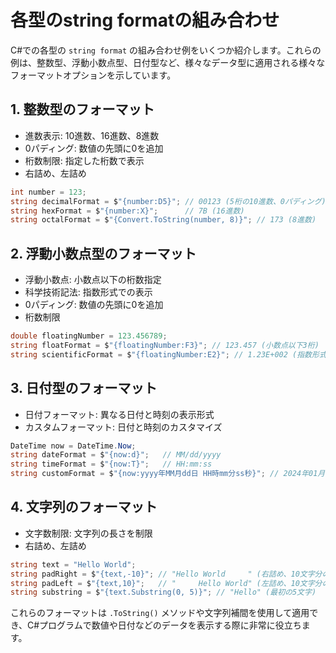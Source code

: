# 各型のstring formatの組み合わせ

C#での各型の `string format` の組み合わせ例をいくつか紹介します。これらの例は、整数型、浮動小数点型、日付型など、様々なデータ型に適用される様々なフォーマットオプションを示しています。

## 1. 整数型のフォーマット
- 進数表示: 10進数、16進数、8進数
- 0パディング: 数値の先頭に0を追加
- 桁数制限: 指定した桁数で表示
- 右詰め、左詰め
```csharp
int number = 123;
string decimalFormat = $"{number:D5}"; // 00123 (5桁の10進数、0パディング)
string hexFormat = $"{number:X}";      // 7B (16進数)
string octalFormat = $"{Convert.ToString(number, 8)}"; // 173 (8進数)
```

## 2. 浮動小数点型のフォーマット
- 浮動小数点: 小数点以下の桁数指定
- 科学技術記法: 指数形式での表示
- 0パディング: 数値の先頭に0を追加
- 桁数制限
```csharp
double floatingNumber = 123.456789;
string floatFormat = $"{floatingNumber:F3}"; // 123.457 (小数点以下3桁)
string scientificFormat = $"{floatingNumber:E2}"; // 1.23E+002 (指数形式)
```

## 3. 日付型のフォーマット
- 日付フォーマット: 異なる日付と時刻の表示形式
- カスタムフォーマット: 日付と時刻のカスタマイズ
```csharp
DateTime now = DateTime.Now;
string dateFormat = $"{now:d}";   // MM/dd/yyyy
string timeFormat = $"{now:T}";   // HH:mm:ss
string customFormat = $"{now:yyyy年MM月dd日 HH時mm分ss秒}"; // 2024年01月19日 15時45分30秒
```

## 4. 文字列のフォーマット
- 文字数制限: 文字列の長さを制限
- 右詰め、左詰め
```csharp
string text = "Hello World";
string padRight = $"{text,-10}"; // "Hello World     " (右詰め、10文字分のスペース)
string padLeft = $"{text,10}";   // "     Hello World" (左詰め、10文字分のスペース)
string substring = $"{text.Substring(0, 5)}"; // "Hello" (最初の5文字)
```

これらのフォーマットは `.ToString()` メソッドや文字列補間を使用して適用でき、C#プログラムで数値や日付などのデータを表示する際に非常に役立ちます。
